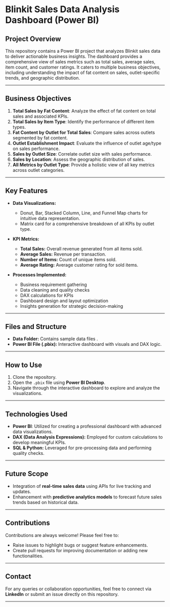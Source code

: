 # **Blinkit Sales Data Analysis Dashboard (Power BI)**  

## **Project Overview**  
This repository contains a Power BI project that analyzes Blinkit sales data to deliver actionable business insights. The dashboard provides a comprehensive view of sales metrics such as total sales, average sales, item count, and customer ratings. It caters to multiple business objectives, including understanding the impact of fat content on sales, outlet-specific trends, and geographic distribution.  

---

## **Business Objectives**  
1. **Total Sales by Fat Content**: Analyze the effect of fat content on total sales and associated KPIs.  
2. **Total Sales by Item Type**: Identify the performance of different item types.  
3. **Fat Content by Outlet for Total Sales**: Compare sales across outlets segmented by fat content.  
4. **Outlet Establishment Impact**: Evaluate the influence of outlet age/type on sales performance.  
5. **Sales by Outlet Size**: Correlate outlet size with sales performance.  
6. **Sales by Location**: Assess the geographic distribution of sales.  
7. **All Metrics by Outlet Type**: Provide a holistic view of all key metrics across outlet categories.  

---

## **Key Features**  
- **Data Visualizations:**  
  - Donut, Bar, Stacked Column, Line, and Funnel Map charts for intuitive data representation.  
  - Matrix card for a comprehensive breakdown of all KPIs by outlet type.  

- **KPI Metrics:**  
  - **Total Sales:** Overall revenue generated from all items sold.  
  - **Average Sales:** Revenue per transaction.  
  - **Number of Items:** Count of unique items sold.  
  - **Average Rating:** Average customer rating for sold items.  

- **Processes Implemented:**  
  - Business requirement gathering  
  - Data cleaning and quality checks  
  - DAX calculations for KPIs  
  - Dashboard design and layout optimization  
  - Insights generation for strategic decision-making  

---

## **Files and Structure**  
- **Data Folder:** Contains sample data files .  
- **Power BI File (.pbix):** Interactive dashboard with visuals and DAX logic.    

---

## **How to Use**  
1. Clone the repository.
2. Open the `.pbix` file using **Power BI Desktop**.  
3. Navigate through the interactive dashboard to explore and analyze the visualizations.  

---

## **Technologies Used**  
- **Power BI**: Utilized for creating a professional dashboard with advanced data visualizations.  
- **DAX (Data Analysis Expressions):** Employed for custom calculations to develop meaningful KPIs.  
- **SQL & Python:** Leveraged for pre-processing data and performing quality checks.  

---

## **Future Scope**  
- Integration of **real-time sales data** using APIs for live tracking and updates.  
- Enhancement with **predictive analytics models** to forecast future sales trends based on historical data.  

---

## **Contributions**  
Contributions are always welcome! Please feel free to:  
- Raise issues to highlight bugs or suggest feature enhancements.  
- Create pull requests for improving documentation or adding new functionalities.  

---

## **Contact**  
For any queries or collaboration opportunities, feel free to connect via **LinkedIn** or submit an issue directly on this repository.  

---



